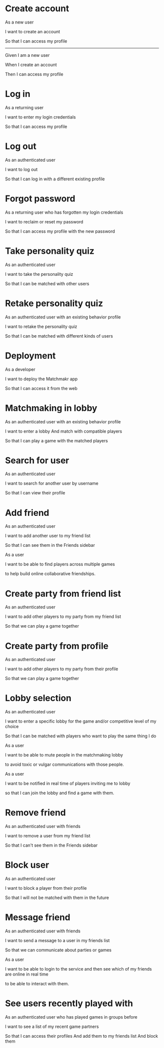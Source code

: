 # Create account
As a
new user

I want to
create an account

So that
I can access my profile

---

Given
I am a new user

When
I create an account

Then
I can access my profile

# Log in
As a
returning user

I want to
enter my login credentials

So that
I can access my profile

# Log out
As an
authenticated user

I want to
log out

So that
I can log in with a different existing profile

# Forgot password
As a
returning user who has forgotten my login credentials

I want to
reclaim or reset my password

So that
I can access my profile with the new password

# Take personality quiz
As an
authenticated user

I want to
take the personality quiz

So that
I can be matched with other users

# Retake personality quiz
As an
authenticated user with an existing behavior profile

I want to
retake the personality quiz

So that
I can be matched with different kinds of users

# Deployment
As a
developer

I want to
deploy the Matchmakr app

So that
I can access it from the web

# Matchmaking in lobby
As an
authenticated user with an existing behavior profile

I want to
enter a lobby
And
match with compatible players

So that
I can play a game with the matched players

# Search for user
As an
authenticated user

I want to
search for another user by username

So that
I can view their profile

# Add friend
As an
authenticated user

I want to
add another user to my friend list

So that
I can see them in the Friends sidebar

As a user 

I want to be able to find players across multiple games 

to help build online collaborative friendships. 

# Create party from friend list
As an
authenticated user

I want to
add other players to my party from my friend list

So that
we can play a game together

# Create party from profile
As an
authenticated user

I want to
add other players to my party from their profile

So that
we can play a game together

# Lobby selection
As an
authenticated user

I want to
enter a specific lobby for the game and/or competitive level of my choice

So that
I can be matched with players who want to play the same thing I do

As a user

I want to be able to mute people in the matchmaking lobby 

to avoid toxic or vulgar communications with those people. 

As a user 

I want to be notified in real time of players inviting me to lobby 

so that I can join the lobby and find a game with them. 

# Remove friend
As an
authenticated user with friends

I want to
remove a user from my friend list

So that
I can't see them in the Friends sidebar

# Block user
As an
authenticated user

I want to
block a player from their profile

So that
I will not be matched with them in the future
 

# Message friend
As an
authenticated user with friends

I want to
send a message to a user in my friends list

So that
we can communicate about parties or games

As a user

I want to be able to login to the service and then see which of my friends are online in real time 

to be able to interact with them. 

# See users recently played with
As an
authenticated user who has played games in groups before

I want to
see a list of my recent game partners

So that
I can access their profiles
And
add them to my friends list
And
block them
